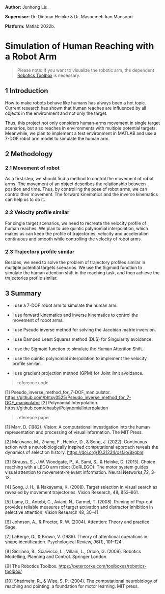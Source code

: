 **Author:** Junhong Liu.

**Supervisor:** Dr. Dietmar Heinke & Dr. Masoumeh Iran Mansouri

**Platform:** Matlab 2022b.

# Simulation of Human Reaching with a Robot Arm

> Please note: If you want to visualize the robotic arm, the dependent [Robotics Toolbox](https://petercorke.com/toolboxes/robotics-toolbox/) is necessary.

## 1 Introduction

How to make robots behave like humans has always been a hot topic. Current research has shown that human reaches are influenced by all objects in the environment and not only the target.

Thus, this project not only considers human-arms movement in single target scenarios, but also reaches in environments with multiple potential targets. Meanwhile, we plan to implement a test environment in MATLAB and use a 7-DOF robot arm model to simulate the human arm. 

## 2 Methodology

### 2.1 Movement of robot

As a first step, we should find a method to control the movement of robot arms. The movement of an object describes the relationship between position and time. Thus, by controlling the pose of robot arms, we can control their movement. The forward kinematics and the inverse kinematics can help us to do it.

### 2.2 Velocity profile similar

For single target scenarios, we need to recreate the velocity profile of human reaches. We plan to use quintic polynomial interpolation, which makes us can keep the profile of trajectories, velocity and acceleration continuous and smooth while controlling the velocity of robot arms.

### 2.3 Trajectory  profile similar

Besides, we need to solve the problem of trajectory profiles similar in multiple potential targets scenarios. We use the Sigmoid function to simulate the human attention shift in the reaching task, and then achieve the trajectories profile similar.

## 3 Summary

* I use a 7-DOF robot arm to simulate the human arm.

* I use forward kinematics and inverse kinematics to control the movement of robot arms.

* I use Pseudo inverse method for solving the Jacobian matrix inversion.

* I use Damped Least Squares method (DLS) for Singularity avoidance.

* I use the Sigmoid function to simulate the Human Attention Shift.

* I use the quintic polynomial interpolation to implement the velocity profile similar.

* I use gradient projection method (GPM) for Joint limit avoidance.

> reference code

[1] Pseudo_inverse_method_for_7-DOF_manipulator. https://github.com/bhtxy0525/Pseudo_inverse_method_for_7-DOF_manipulator
[2] Polynomial Interpolation. https://github.com/chauby/PolynomialInterpolation

> reference paper

[1] Marr, D. (1982). Vision: A computational investigation into the human representation and processing of visual information. The MIT Press.

[2] Makwana, M., Zhang, F., Heinke, D., & Song, J. (2022). Continuous action with a neurobiologically inspired computational approach reveals the dynamics of selection history. https://doi.org/10.31234/osf.io/8xgbm

[3] Strauss, S., J.W. Woodgate, P., A. Sami, S., & Heinke, D. (2015). Choice reaching with a LEGO arm robot (CoRLEGO): The motor system guides visual attention to movement-relevant information. Neural Networks,72, 3-12.

[4] Song, J. H., & Nakayama, K. (2008). Target selection in visual search as revealed by movement trajectories. Vision Research, 48, 853–861.

[5] Lamy, D., Antebi, C., Aviani, N., Carmel, T. (2008). Priming of Pop-out provides reliable measures of target activation and distractor inhibition in selective attention. Vision Research 48, 30–41.

[6] Johnson, A., & Proctor, R. W. (2004). Attention: Theory and practice. Sage.

[7] LaBerge, D., & Brown, V. (1989). Theory of attentional operations in shape identification. Psychological Review, 96(1), 101–124.

[8] Siciliano, B., Sciavicco, L., Villani, L., Oriolo, G. (2009). Robotics Modelling, Planning and Control. Springer London.

[9] The Robotics Toolbox. https://petercorke.com/toolboxes/robotics-toolbox/

[10] Shadmehr, R., & Wise, S. P. (2004). The computational neurobiology of reaching and pointing: a foundation for motor learning. MIT press.

